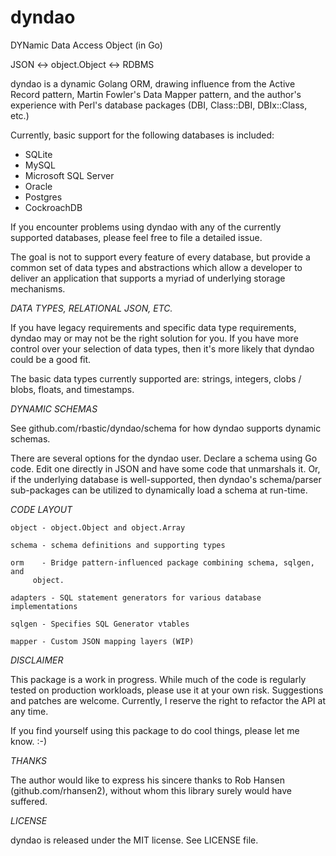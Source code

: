 # dyndao
DYNamic Data Access Object (in Go)

JSON <-> object.Object <-> RDBMS

dyndao is a dynamic Golang ORM, drawing influence from the Active Record
pattern, Martin Fowler's Data Mapper pattern, and the author's experience with Perl's
database packages (DBI, Class::DBI, DBIx::Class, etc.)

Currently, basic support for the following databases is included:
* SQLite
* MySQL
* Microsoft SQL Server
* Oracle
* Postgres
* CockroachDB

If you encounter problems using dyndao with any of the currently supported
databases, please feel free to file a detailed issue.

The goal is not to support every feature of every database, but provide a
common set of data types and abstractions which allow a developer to deliver an
application that supports a myriad of underlying storage mechanisms.

*DATA TYPES, RELATIONAL JSON, ETC.*

If you have legacy requirements and specific data type requirements, dyndao may
or may not be the right solution for you. If you have more control over your
selection of data types, then it's more likely that dyndao could be a good fit.

The basic data types currently supported are: strings, integers, clobs / blobs,
floats, and timestamps.

*DYNAMIC SCHEMAS*

See github.com/rbastic/dyndao/schema for how dyndao supports dynamic schemas.

There are several options for the dyndao user. Declare a schema using Go code.
Edit one directly in JSON and have some code that unmarshals it. Or, if the
underlying database is well-supported, then dyndao's schema/parser sub-packages
can be utilized to dynamically load a schema at run-time.

*CODE LAYOUT*

```code
object - object.Object and object.Array

schema - schema definitions and supporting types

orm    - Bridge pattern-influenced package combining schema, sqlgen, and
	 object.

adapters - SQL statement generators for various database implementations

sqlgen - Specifies SQL Generator vtables

mapper - Custom JSON mapping layers (WIP)
```

*DISCLAIMER* 

This package is a work in progress. While much of the code is regularly tested
on production workloads, please use it at your own risk. Suggestions and
patches are welcome. Currently, I reserve the right to refactor the API at any
time.

If you find yourself using this package to do cool things, please let me know.
:-)

*THANKS*

The author would like to express his sincere thanks to Rob Hansen
(github.com/rhansen2), without whom this library surely would have suffered.

*LICENSE*

dyndao is released under the MIT license. See LICENSE file.

